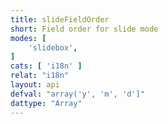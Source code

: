 ```yaml
---
title: slideFieldOrder
short: Field order for slide mode
modes: [
	'slidebox',
]
cats: [ 'i18n' ]
relat: "i18n"
layout: api
defval: "array('y', 'm', 'd']"
dattype: "Array"
---
```



